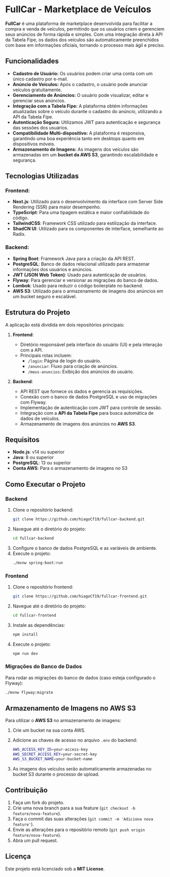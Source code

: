 # FullCar - Marketplace de Veículos

**FullCar** é uma plataforma de marketplace desenvolvida para facilitar a compra e venda de veículos, permitindo que os usuários criem e gerenciem seus anúncios de forma rápida e simples. Com uma integração direta à API da Tabela Fipe, os dados dos veículos são automaticamente preenchidos com base em informações oficiais, tornando o processo mais ágil e preciso.

## Funcionalidades

- **Cadastro de Usuário:** Os usuários podem criar uma conta com um único cadastro por e-mail.
- **Anúncio de Veículos:** Após o cadastro, o usuário pode anunciar veículos gratuitamente.
- **Gerenciamento de Anúncios:** O usuário pode visualizar, editar e gerenciar seus anúncios.
- **Integração com a Tabela Fipe:** A plataforma obtém informações atualizadas sobre o veículo durante o cadastro do anúncio, utilizando a API da Tabela Fipe.
- **Autenticação Segura:** Utilizamos JWT para autenticação e segurança das sessões dos usuários.
- **Compatibilidade Multi-dispositivo:** A plataforma é responsiva, garantindo uma boa experiência tanto em desktops quanto em dispositivos móveis.
- **Armazenamento de Imagens:** As imagens dos veículos são armazenadas em um **bucket da AWS S3**, garantindo escalabilidade e segurança.

## Tecnologias Utilizadas

### Frontend:

- **Next.js**: Utilizado para o desenvolvimento da interface com Server Side Rendering (SSR) para maior desempenho.
- **TypeScript**: Para uma tipagem estática e maior confiabilidade do código.
- **TailwindCSS**: Framework CSS utilizado para estilização da interface.
- **ShadCN UI**: Utilizado para os componentes de interface, semelhante ao Radix.

### Backend:

- **Spring Boot**: Framework Java para a criação da API REST.
- **PostgreSQL**: Banco de dados relacional utilizado para armazenar informações dos usuários e anúncios.
- **JWT (JSON Web Token)**: Usado para autenticação de usuários.
- **Flyway**: Para gerenciar e versionar as migrações do banco de dados.
- **Lombok**: Usado para reduzir o código boilerplate no backend.
- **AWS S3**: Utilizado para o armazenamento de imagens dos anúncios em um bucket seguro e escalável.

## Estrutura do Projeto

A aplicação está dividida em dois repositórios principais:

1. **Frontend**:

   - Diretório responsável pela interface do usuário (UI) e pela interação com a API.
   - Principais rotas incluem:
     - `/login`: Página de login do usuário.
     - `/anunciar`: Fluxo para criação de anúncios.
     - `/meus-anuncios`: Exibição dos anúncios do usuário.

2. **Backend**:
   - API REST que fornece os dados e gerencia as requisições.
   - Conexão com o banco de dados PostgreSQL e uso de migrações com Flyway.
   - Implementação de autenticação com JWT para controle de sessão.
   - Integração com a **API da Tabela Fipe** para busca automática de dados de veículos.
   - Armazenamento de imagens dos anúncios no **AWS S3**.

## Requisitos

- **Node.js**: v14 ou superior
- **Java**: 8 ou superior
- **PostgreSQL**: 13 ou superior
- **Conta AWS**: Para o armazenamento de imagens no S3

## Como Executar o Projeto

### Backend

1. Clone o repositório backend:
   ```bash
   git clone https://github.com/hiagoCf19/fullcar-backend.git
   ```
2. Navegue até o diretório do projeto:
   ```bash
   cd fullcar-backend
   ```
3. Configure o banco de dados PostgreSQL e as variáveis de ambiente.
4. Execute o projeto:
   ```bash
   ./mvnw spring-boot:run
   ```

### Frontend

1. Clone o repositório frontend:
   ```bash
   git clone https://github.com/hiagoCf19/fullcar-frontend.git
   ```
2. Navegue até o diretório do projeto:
   ```bash
   cd fullcar-frontend
   ```
3. Instale as dependências:
   ```bash
   npm install
   ```
4. Execute o projeto:
   ```bash
   npm run dev
   ```

### Migrações do Banco de Dados

Para rodar as migrações do banco de dados (caso esteja configurado o Flyway):

```bash
./mvnw flyway:migrate
```

## Armazenamento de Imagens no AWS S3

Para utilizar o **AWS S3** no armazenamento de imagens:

1. Crie um bucket na sua conta AWS.
2. Adicione as chaves de acesso no arquivo `.env` do backend:

   ```bash
   AWS_ACCESS_KEY_ID=your-access-key
   AWS_SECRET_ACCESS_KEY=your-secret-key
   AWS_S3_BUCKET_NAME=your-bucket-name
   ```

3. As imagens dos veículos serão automaticamente armazenadas no bucket S3 durante o processo de upload.

## Contribuição

1. Faça um fork do projeto.
2. Crie uma nova branch para a sua feature (`git checkout -b feature/nova-feature`).
3. Faça o commit das suas alterações (`git commit -m 'Adiciona nova feature'`).
4. Envie as alterações para o repositório remoto (`git push origin feature/nova-feature`).
5. Abra um pull request.

## Licença

Este projeto está licenciado sob a **MIT License**.
